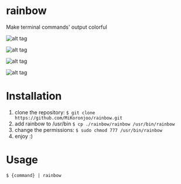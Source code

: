 # rainbow
Make terminal commands' output colorful

![alt tag](http://s9.picofile.com/file/8342734976/rb1.png)

![alt tag](http://s8.picofile.com/file/8342734984/rb2.png)

![alt tag](http://s8.picofile.com/file/8342735018/rb3.png)

![alt tag](http://s8.picofile.com/file/8342781676/rb4.png)

# Installation

1. clone the repository:
`$ git clone https://github.com/MiKoronjoo/rainbow.git`
2. add rainbow to /usr/bin
`$ cp ./rainbow/rainbow /usr/bin/rainbow`
3. change the permissions:
`$ sudo chmod 777 /usr/bin/rainbow`
4. enjoy :)

# Usage

`$ {command} | rainbow`
